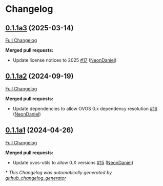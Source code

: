 # Changelog

## [0.1.1a3](https://github.com/NeonGeckoCom/neon-phal-plugin-fan/tree/0.1.1a3) (2025-03-14)

[Full Changelog](https://github.com/NeonGeckoCom/neon-phal-plugin-fan/compare/0.1.1a2...0.1.1a3)

**Merged pull requests:**

- Update license notices to 2025 [\#17](https://github.com/NeonGeckoCom/neon-phal-plugin-fan/pull/17) ([NeonDaniel](https://github.com/NeonDaniel))

## [0.1.1a2](https://github.com/NeonGeckoCom/neon-phal-plugin-fan/tree/0.1.1a2) (2024-09-19)

[Full Changelog](https://github.com/NeonGeckoCom/neon-phal-plugin-fan/compare/0.1.1a1...0.1.1a2)

**Merged pull requests:**

- Update dependencies to allow OVOS 0.x dependency resolution [\#16](https://github.com/NeonGeckoCom/neon-phal-plugin-fan/pull/16) ([NeonDaniel](https://github.com/NeonDaniel))

## [0.1.1a1](https://github.com/NeonGeckoCom/neon-phal-plugin-fan/tree/0.1.1a1) (2024-04-26)

[Full Changelog](https://github.com/NeonGeckoCom/neon-phal-plugin-fan/compare/0.1.0...0.1.1a1)

**Merged pull requests:**

- Update ovos-utils to allow 0.X versions [\#15](https://github.com/NeonGeckoCom/neon-phal-plugin-fan/pull/15) ([NeonDaniel](https://github.com/NeonDaniel))



\* *This Changelog was automatically generated by [github_changelog_generator](https://github.com/github-changelog-generator/github-changelog-generator)*
